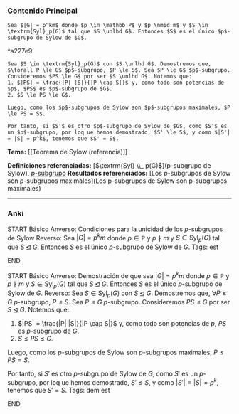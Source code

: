 ### Contenido Principal

```ad-proposition
Sea $|G| = p^km$ donde $p \in \mathbb P$ y $p \nmid m$ y $S \in \textrm{Syl}_p(G)$ tal que $S \unlhd G$. Entonces $S$ es el único $p$-subgrupo de Sylow de $G$.
```

^a227e9

```ad-proof
Sea $S \in \textrm{Syl}_p(G)$ con $S \unlhd G$. Demostremos que, $\forall P \le G$ $p$-subgrupo, $P \le S$. Sea $P \le G$ $p$-subgrupo. Consideremos $PS \le G$ por ser $S \unlhd G$. Notemos que:
1. $|PS| = \frac{|P| |S|}{|P \cap S|}$ y, como todo son potencias de $p$, $PS$ es $p$-subgrupo de $G$.
2. $S \le PS \le G$.

Luego, como los $p$-subgrupos de Sylow son $p$-subgrupos maximales, $P \le PS = S$.

Por tanto, si $S'$ es otro $p$-subgrupo de Sylow de $G$, como $S'$ es un $p$-subgrupo, por loq ue hemos demostrado, $S' \le S$, y como $|S'| = |S| = p^k$, tenemos que $S' = S$.
```

**Tema:** [[Teorema de Sylow (referencia)]]

**Definiciones referenciadas:** [$\textrm{Syl} \\_ p(G)$](p-subgrupo de Sylow), [$p$-subgrupo](p-grupo)
**Resultados referenciados:** [Los $p$-subgrupos de Sylow son $p$-subgrupos maximales](Los p-subgrupos de Sylow son p-subgrupos maximales)

---
### Anki

START
Básico
Anverso: Condiciones para la unicidad de los $p$-subgrupos de Sylow
Reverso: Sea $|G| = p^km$ donde $p \in \mathbb P$ y $p \nmid m$ y $S \in \textrm{Syl}_p(G)$ tal que $S \unlhd G$. Entonces $S$ es el único $p$-subgrupo de Sylow de $G$.
Tags: est
<!--ID: 1733051328664-->
END

START
Básico
Anverso: Demostración de que sea $|G| = p^km$ donde $p \in \mathbb P$ y $p \nmid m$ y $S \in \textrm{Syl}_p(G)$ tal que $S \unlhd G$. Entonces $S$ es el único $p$-subgrupo de Sylow de $G$.
Reverso: Sea $S \in \textrm{Syl}_p(G)$ con $S \unlhd G$. Demostremos que, $\forall P \le G$ $p$-subgrupo, $P \le S$. Sea $P \le G$ $p$-subgrupo. Consideremos $PS \le G$ por ser $S \unlhd G$. Notemos que:
1. $|PS| = \frac{|P| |S|}{|P \cap S|}$ y, como todo son potencias de $p$, $PS$ es $p$-subgrupo de $G$.
2. $S \le PS \le G$.

Luego, como los $p$-subgrupos de Sylow son $p$-subgrupos maximales, $P \le PS = S$.

Por tanto, si $S'$ es otro $p$-subgrupo de Sylow de $G$, como $S'$ es un $p$-subgrupo, por loq ue hemos demostrado, $S' \le S$, y como $|S'| = |S| = p^k$, tenemos que $S' = S$.
Tags: dem est
<!--ID: 1733051328666-->
END

